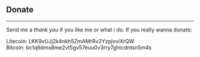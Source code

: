 ## Donate

---

Send me a _thank you_ if you like me or what i do.
If you really wanna donate:

Litecoin: LKK9vUJj2k4nkh5ZmAMrRv2YzpjvviXrQW  
Bitcoin: bc1q6dmx8me2vt5gv57euu0v3rry7ghtcdntsn5m4s
